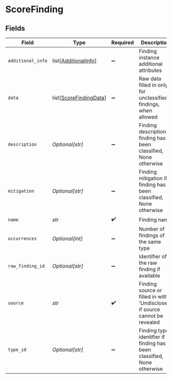 # ScoreFinding


## Fields

| Field                                                                       | Type                                                                        | Required                                                                    | Description                                                                 |
| --------------------------------------------------------------------------- | --------------------------------------------------------------------------- | --------------------------------------------------------------------------- | --------------------------------------------------------------------------- |
| `additional_info`                                                           | list[[AdditionalInfo](../../models/shared/additionalinfo.md)]               | :heavy_minus_sign:                                                          | Finding instance additional attributes                                      |
| `data`                                                                      | list[[ScoreFindingData](../../models/shared/scorefindingdata.md)]           | :heavy_minus_sign:                                                          | Raw data filled in only for unclassified findings, when allowed             |
| `description`                                                               | *Optional[str]*                                                             | :heavy_minus_sign:                                                          | Finding description if finding has been classified, None otherwise          |
| `mitigation`                                                                | *Optional[str]*                                                             | :heavy_minus_sign:                                                          | Finding mitigation if finding has been classified, None otherwise           |
| `name`                                                                      | *str*                                                                       | :heavy_check_mark:                                                          | Finding name                                                                |
| `occurrences`                                                               | *Optional[int]*                                                             | :heavy_minus_sign:                                                          | Number of findings of the same type                                         |
| `raw_finding_id`                                                            | *Optional[str]*                                                             | :heavy_minus_sign:                                                          | Identifier of the raw finding if available                                  |
| `source`                                                                    | *str*                                                                       | :heavy_check_mark:                                                          | Finding source or filled in with 'Undisclosed' if source cannot be revealed |
| `type_id`                                                                   | *Optional[str]*                                                             | :heavy_minus_sign:                                                          | Finding type identifier if finding has been classified, None otherwise      |